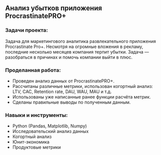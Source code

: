 ## Анализ убытков приложения ProcrastinatePRO+

### Задачи проекта:

Задача для маркетингового аналитика развлекательного приложения Procrastinate Pro+. Несмотря на огромные вложения в рекламу, последние несколько месяцев компания терпит убытки. Задача — разобраться в причинах и помочь компании выйти в плюс.

### Проделанная работа:

- Проведен анализ данных от ProcrastinatePRO+.
- Рассчитаны различные метрики, использован когортный анализ: LTV, CAC, Retention rate, DAU, WAU, MAU и т.д. 
- Использованы уже написанные ранее функции расчёта метрик. 
- Сделаны правильные выводы по полученным данным.

### Навыки и инструменты:

- Python (Pandas, Matplotlib, Numpy)
- Исследовательский анализ данных
- Когортный анализ
- Юнит-экономика
- Продуктовые метрики
